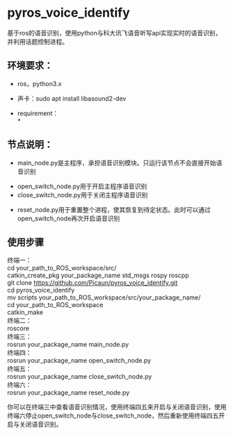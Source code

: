 # pyros_voice_identify
基于ros的语音识别，使用python与科大讯飞语音听写api实现实时的语音识别，并利用话题控制进程。  
## 环境要求：  
* ros，python3.x  
- 声卡：sudo apt install libasound2-dev
* requirement：  
    *
## 节点说明：  
* main_node.py是主程序，承担语音识别模块。只运行该节点不会直接开始语音识别  
- open_switch_node.py用于开启主程序语音识别  
- close_switch_node.py用于关闭主程序语音识别  
* reset_node.py用于重置整个进程，使其恢复到待定状态。此时可以通过open_switch_node再次开启语音识别  
## 使用步骤 
终端一：   
cd your_path_to_ROS_workspace/src/  
catkin_create_pkg your_package_name std_msgs rospy roscpp  
git clone https://github.com/Picaun/pyros_voice_identify.git  
cd pyros_voice_identify  
mv scripts your_path_to_ROS_workspace/src/your_package_name/  
cd your_path_to_ROS_workspace  
catkin_make  
终端二：  
roscore  
终端三：  
rosrun your_package_name main_node.py  
终端四：  
rosrun your_package_name open_switch_node.py  
终端五：  
rosrun your_package_name close_switch_node.py  
终端六：  
rosrun your_package_name reset_node.py  
  
你可以在终端三中查看语音识别情况，使用终端四五来开启与关闭语音识别，使用终端六停止open_switch_node与close_switch_node，然后重新使用终端四五开启与关闭语音识别。
